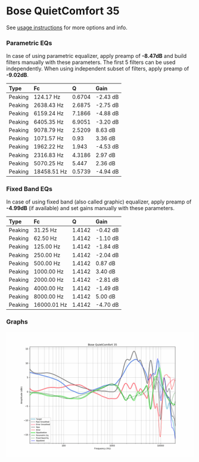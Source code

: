 # Bose QuietComfort 35
See [usage instructions](https://github.com/jaakkopasanen/AutoEq#usage) for more options and info.

### Parametric EQs
In case of using parametric equalizer, apply preamp of **-8.47dB** and build filters manually
with these parameters. The first 5 filters can be used independently.
When using independent subset of filters, apply preamp of **-9.02dB**.

| Type    | Fc          |      Q | Gain     |
|:--------|:------------|:-------|:---------|
| Peaking | 124.17 Hz   | 0.6704 | -2.43 dB |
| Peaking | 2638.43 Hz  | 2.6875 | -2.75 dB |
| Peaking | 6159.24 Hz  | 7.1866 | -4.88 dB |
| Peaking | 6405.35 Hz  | 6.9051 | -3.20 dB |
| Peaking | 9078.79 Hz  | 2.5209 | 8.63 dB  |
| Peaking | 1071.57 Hz  | 0.93   | 3.36 dB  |
| Peaking | 1962.22 Hz  | 1.943  | -4.53 dB |
| Peaking | 2316.83 Hz  | 4.3186 | 2.97 dB  |
| Peaking | 5070.25 Hz  | 5.447  | 2.36 dB  |
| Peaking | 18458.51 Hz | 0.5739 | -4.94 dB |

### Fixed Band EQs
In case of using fixed band (also called graphic) equalizer, apply preamp of **-4.99dB**
(if available) and set gains manually with these parameters.

| Type    | Fc          |      Q | Gain     |
|:--------|:------------|:-------|:---------|
| Peaking | 31.25 Hz    | 1.4142 | -0.42 dB |
| Peaking | 62.50 Hz    | 1.4142 | -1.10 dB |
| Peaking | 125.00 Hz   | 1.4142 | -1.84 dB |
| Peaking | 250.00 Hz   | 1.4142 | -2.04 dB |
| Peaking | 500.00 Hz   | 1.4142 | 0.87 dB  |
| Peaking | 1000.00 Hz  | 1.4142 | 3.40 dB  |
| Peaking | 2000.00 Hz  | 1.4142 | -2.81 dB |
| Peaking | 4000.00 Hz  | 1.4142 | -1.49 dB |
| Peaking | 8000.00 Hz  | 1.4142 | 5.00 dB  |
| Peaking | 16000.01 Hz | 1.4142 | -4.70 dB |

### Graphs
![](./Bose%20QuietComfort%2035.png)